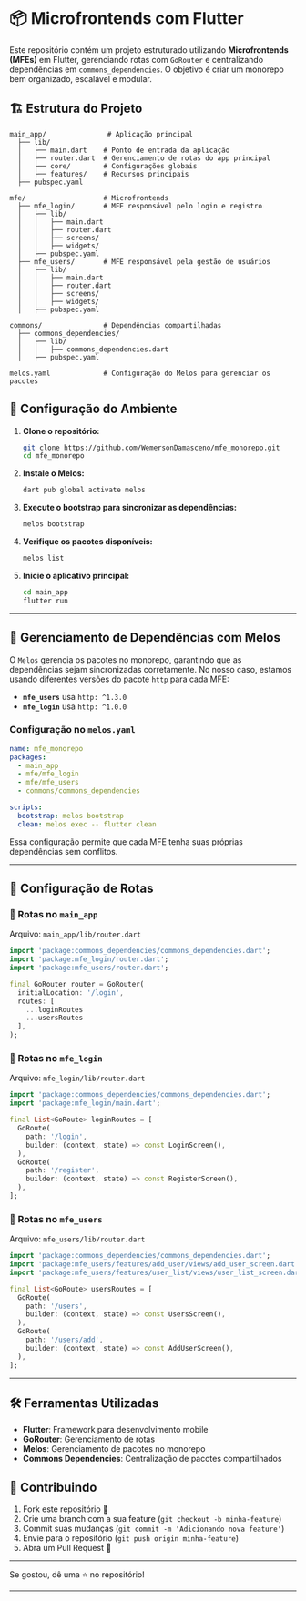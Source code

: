 # 📦 Microfrontends com Flutter

Este repositório contém um projeto estruturado utilizando **Microfrontends (MFEs)** em Flutter, gerenciando rotas com `GoRouter` e centralizando dependências em `commons_dependencies`. O objetivo é criar um monorepo bem organizado, escalável e modular.

## 🏗 Estrutura do Projeto

```
main_app/               # Aplicação principal
  ├── lib/
  │   ├── main.dart    # Ponto de entrada da aplicação
  │   ├── router.dart  # Gerenciamento de rotas do app principal
  │   ├── core/        # Configurações globais
  │   ├── features/    # Recursos principais
  ├── pubspec.yaml

mfe/                   # Microfrontends
  ├── mfe_login/       # MFE responsável pelo login e registro
  │   ├── lib/
  │   │   ├── main.dart
  │   │   ├── router.dart
  │   │   ├── screens/
  │   │   ├── widgets/
  │   ├── pubspec.yaml
  ├── mfe_users/       # MFE responsável pela gestão de usuários
  │   ├── lib/
  │   │   ├── main.dart
  │   │   ├── router.dart
  │   │   ├── screens/
  │   │   ├── widgets/
  │   ├── pubspec.yaml

commons/               # Dependências compartilhadas
  ├── commons_dependencies/
  │   ├── lib/
  │   │   ├── commons_dependencies.dart
  │   ├── pubspec.yaml

melos.yaml             # Configuração do Melos para gerenciar os pacotes
```

## 🚀 Configuração do Ambiente

1. **Clone o repositório:**
   ```sh
   git clone https://github.com/WemersonDamasceno/mfe_monorepo.git
   cd mfe_monorepo
   ```
2. **Instale o Melos:**
   ```sh
   dart pub global activate melos
   ```
3. **Execute o bootstrap para sincronizar as dependências:**
   ```sh
   melos bootstrap
   ```
4. **Verifique os pacotes disponíveis:**
   ```sh
   melos list
   ```
5. **Inicie o aplicativo principal:**
   ```sh
   cd main_app
   flutter run
   ```

---

## 📌 Gerenciamento de Dependências com Melos

O `Melos` gerencia os pacotes no monorepo, garantindo que as dependências sejam sincronizadas corretamente. No nosso caso, estamos usando diferentes versões do pacote `http` para cada MFE:

- **`mfe_users`** usa `http: ^1.3.0`
- **`mfe_login`** usa `http: ^1.0.0`

### Configuração no `melos.yaml`

```yaml
name: mfe_monorepo
packages:
  - main_app
  - mfe/mfe_login
  - mfe/mfe_users
  - commons/commons_dependencies

scripts:
  bootstrap: melos bootstrap
  clean: melos exec -- flutter clean
```

Essa configuração permite que cada MFE tenha suas próprias dependências sem conflitos.

---

## 📌 Configuração de Rotas

### 📌 Rotas no `main_app`

Arquivo: `main_app/lib/router.dart`

```dart
import 'package:commons_dependencies/commons_dependencies.dart';
import 'package:mfe_login/router.dart';
import 'package:mfe_users/router.dart';

final GoRouter router = GoRouter(
  initialLocation: '/login',
  routes: [
    ...loginRoutes
    ...usersRoutes
  ],
);
```

### 📌 Rotas no `mfe_login`

Arquivo: `mfe_login/lib/router.dart`

```dart
import 'package:commons_dependencies/commons_dependencies.dart';
import 'package:mfe_login/main.dart';

final List<GoRoute> loginRoutes = [
  GoRoute(
    path: '/login',
    builder: (context, state) => const LoginScreen(),
  ),
  GoRoute(
    path: '/register',
    builder: (context, state) => const RegisterScreen(),
  ),
];
```

### 📌 Rotas no `mfe_users`

Arquivo: `mfe_users/lib/router.dart`

```dart
import 'package:commons_dependencies/commons_dependencies.dart';
import 'package:mfe_users/features/add_user/views/add_user_screen.dart';
import 'package:mfe_users/features/user_list/views/user_list_screen.dart';

final List<GoRoute> usersRoutes = [
  GoRoute(
    path: '/users',
    builder: (context, state) => const UsersScreen(),
  ),
  GoRoute(
    path: '/users/add',
    builder: (context, state) => const AddUserScreen(),
  ),
];
```

---

## 🛠 Ferramentas Utilizadas

- **Flutter**: Framework para desenvolvimento mobile
- **GoRouter**: Gerenciamento de rotas
- **Melos**: Gerenciamento de pacotes no monorepo
- **Commons Dependencies**: Centralização de pacotes compartilhados

## 📌 Contribuindo

1. Fork este repositório 🍴
2. Crie uma branch com a sua feature (`git checkout -b minha-feature`)
3. Commit suas mudanças (`git commit -m 'Adicionando nova feature'`)
4. Envie para o repositório (`git push origin minha-feature`)
5. Abra um Pull Request 🚀

---
Se gostou, dê uma ⭐ no repositório!

---
